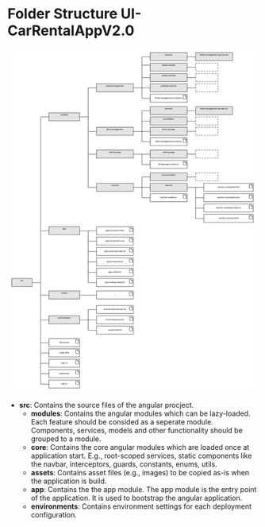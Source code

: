 # Folder Structure UI-CarRentalAppV2.0

![](../figures/folder-structure.png)

- **src**: Contains the source files of the angular procject.   
    - **modules**: Contains the angular modules which can be lazy-loaded. Each feature should be consided as a seperate module. Components, services, models and other functionality should be grouped to a module.
    - **core**: Contains the core angular modules which are loaded once at application start. E.g., root-scoped services, static components like the navbar, interceptors, guards, constants, enums, utils.
    - **assets**: Contains asset files (e.g., images) to be copied as-is when the application is build.
    - **app**: Contains the the app module. The app module is the entry point of the application. It is used to bootstrap the angular application.
    - **environments**: Contains environment settings for each deployment configuration.